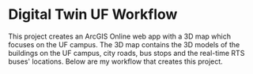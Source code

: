 # Digital Twin UF Workflow

This project creates an ArcGIS Online web app with a 3D map which focuses on the UF campus. The 3D map contains the 3D models of the buildings on the UF campus, city roads, bus stops and the real-time RTS buses' locations. Below are my workflow that creates this project.

